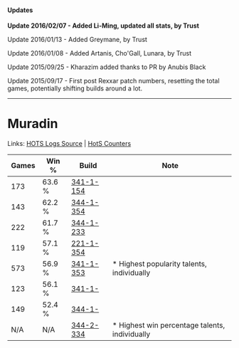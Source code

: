 #### Updates
**Update 2016/02/07 - Added Li-Ming, updated all stats, by Trust**

Update 2016/01/13 - Added Greymane, by Trust

Update 2016/01/08 - Added Artanis, Cho'Gall, Lunara, by Trust

Update 2015/09/25 - Kharazim added thanks to PR by Anubis Black

Update 2015/09/17 - First post Rexxar patch numbers, resetting the total games, potentially shifting builds around a lot.

***

# Muradin

Links: [HOTS Logs Source](https://www.hotslogs.com/Sitewide/HeroDetails?Hero=Muradin) | [HotS Counters](http://hotscounters.com/#/hero/Muradin)

Games  | Win %  | Build     | Note
-----  | -----  | -----     | ----
173    | 63.6 % | [341-1-154](http://www.heroesfire.com/hots/talent-calculator/muradin#pADI) | 
143    | 62.2 % | [344-1-354](http://www.heroesfire.com/hots/talent-calculator/muradin#pHbA) | 
222    | 61.7 % | [344-1-233](http://www.heroesfire.com/hots/talent-calculator/muradin#pHZH) | 
119    | 57.1 % | [221-1-354](http://www.heroesfire.com/hots/talent-calculator/muradin#kbIQ) | 
573    | 56.9 % | [341-1-353](http://www.heroesfire.com/hots/talent-calculator/muradin#pAGP) | * Highest popularity talents, individually
123    | 56.1 % | [341-1-](http://www.heroesfire.com/hots/talent-calculator/muradin#3HZ) | 
149    | 52.4 % | [344-1-](http://www.heroesfire.com/hots/talent-calculator/muradin#3I1) | 
N/A    | N/A    | [344-2-334](http://www.heroesfire.com/hots/talent-calculator/muradin#pHqU) | * Highest win percentage talents, individually
